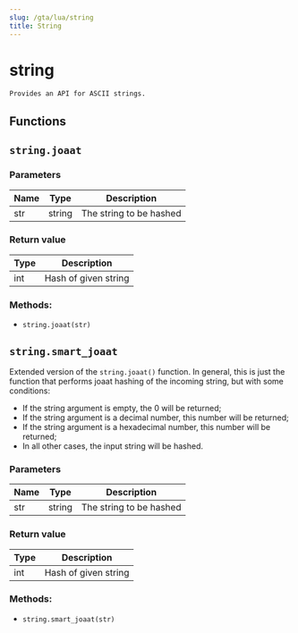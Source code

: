 ```yaml
---
slug: /gta/lua/string
title: String
---
```


# string

```ebnf
Provides an API for ASCII strings.
```

## Functions

## `string.joaat`

### Parameters
| Name | Type   | Description             |
| ---- | ------ | ----------------------- |
| str  | string | The string to be hashed |

### Return value
| Type | Description          |
| ---- | -------------------- |
| int  | Hash of given string |

### Methods:
- `string.joaat(str)`

## `string.smart_joaat`


Extended version of the ```string.joaat()```  function.
In general, this is just the function that performs joaat hashing of the incoming string, but with some conditions:
* If the string argument is empty, the 0 will be returned;
* If the string argument is a decimal number, this number will be returned;
* If the string argument is a hexadecimal number, this number will be returned;
* In all other cases, the input string will be hashed.

### Parameters
| Name | Type   | Description             |
| ---- | ------ | ----------------------- |
| str  | string | The string to be hashed |

### Return value
| Type | Description          |
| ---- | -------------------- |
| int  | Hash of given string |

### Methods:
- `string.smart_joaat(str)`